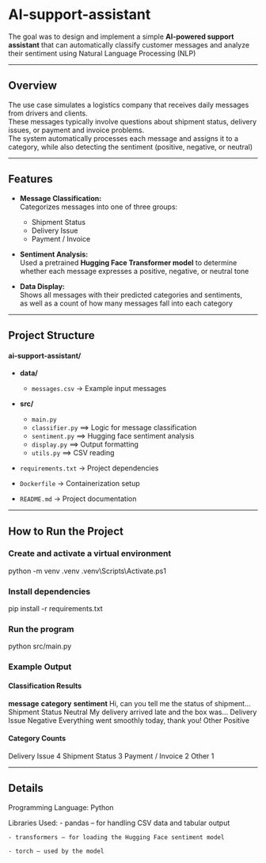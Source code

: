 # AI-support-assistant

The goal was to design and implement a simple **AI-powered support assistant** that can automatically classify customer messages and analyze their sentiment using Natural Language Processing (NLP)

---
## Overview ##

The use case simulates a logistics company that receives daily messages from drivers and clients.  
These messages typically involve questions about shipment status, delivery issues, or payment and invoice problems.  
The system automatically processes each message and assigns it to a category, while also detecting the sentiment (positive, negative, or neutral)

---
## Features ##

- **Message Classification:**  
  Categorizes messages into one of three groups:
  - Shipment Status
  - Delivery Issue
  - Payment / Invoice

- **Sentiment Analysis:**  
  Used a pretrained **Hugging Face Transformer model**   to determine whether each message expresses a positive, negative, or neutral tone

- **Data Display:**  
  Shows all messages with their predicted categories and sentiments,  
  as well as a count of how many messages fall into each category

---
## Project Structure ##

#### ai-support-assistant/ ####
- **data/**
  - `messages.csv` → Example input messages

- **src/**
  - `main.py` 
  - `classifier.py` ==> Logic for message classification  
  - `sentiment.py` ==> Hugging face sentiment analysis  
  - `display.py` ==> Output formatting  
  - `utils.py` ==> CSV reading 

- `requirements.txt` → Project dependencies  
- `Dockerfile` → Containerization setup  
- `README.md` → Project documentation

---
## How to Run the Project

### Create and activate a virtual environment ###

python -m venv .venv
.venv\Scripts\Activate.ps1


### Install dependencies ###

pip install -r requirements.txt


### Run the program ###

python src/main.py


### Example Output ###

 #### Classification Results ####

**message**                                    **category**       **sentiment**
Hi, can you tell me the status of shipment...  Shipment Status    Neutral
My delivery arrived late and the box was...    Delivery Issue     Negative
Everything went smoothly today, thank you!     Other              Positive

 #### Category Counts #### 
Delivery Issue       4
Shipment Status      3
Payment / Invoice    2
Other                1

---
## Details ##

Programming Language: 
Python

Libraries Used:
    - pandas – for handling CSV data and tabular output

    - transformers – for loading the Hugging Face sentiment model
    
    - torch – used by the model